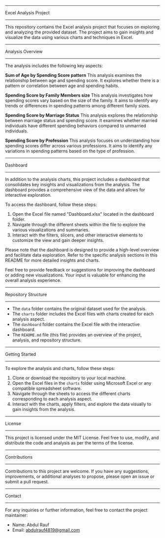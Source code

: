 ****
Excel Analysis Project
****

This repository contains the Excel analysis project that focuses on exploring and analyzing the provided dataset. The project aims to gain insights and visualize the data using various charts and techniques in Excel.

****
Analysis Overview
****

The analysis includes the following key aspects:

****Sum of Age by Spending Score pattern****
This analysis examines the relationship between age and spending score. It explores whether there is a pattern or correlation between age and spending habits.

****Spending Score by Family Members size****
This analysis investigates how spending scores vary based on the size of the family. It aims to identify any trends or differences in spending patterns among different family sizes.

****Spending Score by Marriage Status****
This analysis explores the relationship between marriage status and spending score. It examines whether married individuals have different spending behaviors compared to unmarried individuals.

****Spending Score by Profession****
This analysis focuses on understanding how spending scores differ across various professions. It aims to identify any variations in spending patterns based on the type of profession.

****
Dashboard
****

In addition to the analysis charts, this project includes a dashboard that consolidates key insights and visualizations from the analysis. The dashboard provides a comprehensive view of the data and allows for interactive exploration.

To access the dashboard, follow these steps:

1. Open the Excel file named "Dashboard.xlsx" located in the dashboard folder.
2. Navigate through the different sheets within the file to explore the various visualizations and summaries.
3. Interact with the filters, slicers, and other interactive elements to customize the view and gain deeper insights.

Please note that the dashboard is designed to provide a high-level overview and facilitate data exploration. Refer to the specific analysis sections in this README for more detailed insights and charts.

Feel free to provide feedback or suggestions for improving the dashboard or adding new visualizations. Your input is valuable for enhancing the overall analysis experience.

****
Repository Structure
****

- The `data` folder contains the original dataset used for the analysis.
- The `charts` folder includes the Excel files with charts created for each analysis aspect.
- The `dashboard` folder contains the Excel file with the interactive dashboard.
- The `README.md` file (this file) provides an overview of the project, analysis, and repository structure.

****
Getting Started
****

To explore the analysis and charts, follow these steps:

1. Clone or download the repository to your local machine.
2. Open the Excel files in the `charts` folder using Microsoft Excel or any compatible spreadsheet software.
3. Navigate through the sheets to access the different charts corresponding to each analysis aspect.
4. Interact with the charts, apply filters, and explore the data visually to gain insights from the analysis.

****
License
****

This project is licensed under the MIT License. Feel free to use, modify, and distribute the code and analysis as per the terms of the license.

****
Contributions
****

Contributions to this project are welcome. If you have any suggestions, improvements, or additional analyses to propose, please open an issue or submit a pull request.

****
Contact
****

For any inquiries or further information, feel free to contact the project maintainer:

- Name: Abdul Rauf
- Email: abdulrauf4819@gmail.com
